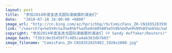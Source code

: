 ```yaml
---
layout: post
title:  "参加2014年度圣迭戈国际漫画展的漫迷们"
date:   "2018-07-18 16:00:00 +0800"
image_url: "http://cn.bing.com/az/hprichbg/rb/ComicFans_ZH-CN10352835982_1920x1080.jpg"
link: "/search?q=%e5%9c%a3%e8%bf%ad%e6%88%88%e5%9b%bd%e9%99%85%e6%bc%ab%e7%94%bb%e5%b1%95&form=hpcapt&mkt=zh-cn"
copyright: "参加2014年度圣迭戈国际漫画展的漫迷们 (© Sandy Huffaker/Reuters)"
image_hash: "f3b3c0e35459ffc405ca4ab363db7b65"
image_filename: "ComicFans_ZH-CN10352835982_1920x1080.jpg"
---
```

